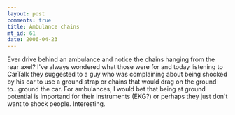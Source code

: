 ```yaml
--- 
layout: post
comments: true
title: Ambulance chains
mt_id: 61
date: 2006-04-23
---
```

Ever drive behind an ambulance and notice the chains hanging from the rear axel?  I've always wondered what those were for and today listening to CarTalk they suggested to a guy who was complaining about being shocked by his car to use a ground strap or chains that would drag on the ground to...ground the car.  For ambulances, I would bet that being at ground potential is importand for their instruments (EKG?) or perhaps they just don't want to shock people.  Interesting.
